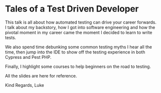 # Tales of a Test Driven Developer

This talk is all about how automated testing can drive your career forwards. 
I talk about my backstory, how I got into software engineering and how the pivotal moment in my career came the moment I decided to learn to write tests.

We also spend time debunking some common testing myths I hear all the time, then jump into the IDE to show off the testing experience in both Cypress
and Pest PHP.

Finally, I highlight some courses to help beginners on the road to testing.

All the slides are here for reference.

Kind Regards,
Luke
